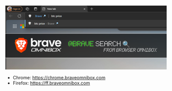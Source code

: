 ![](../assets/images/tiles/marquee/edge/tile1400x560.png)

- Chrome: https://chrome.braveomnibox.com
- Firefox: https://ff.braveomnibox.com
